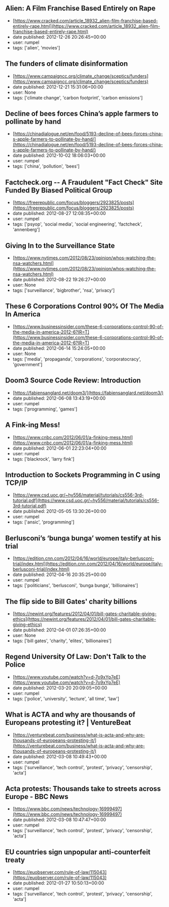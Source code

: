 ## Alien: A Film Franchise Based Entirely on Rape
 - [https://www.cracked.com/article_18932_alien-film-franchise-based-entirely-rape.html](https://www.cracked.com/article_18932_alien-film-franchise-based-entirely-rape.html)
 - date published: 2012-12-26 20:26:45+00:00
 - user: rumpel
 - tags: ['alien', 'movies']

## The funders of climate disinformation
 - [https://www.campaigncc.org/climate_change/sceptics/funders](https://www.campaigncc.org/climate_change/sceptics/funders)
 - date published: 2012-12-21 15:31:06+00:00
 - user: None
 - tags: ['climate change', 'carbon footprint', 'carbon emissions']

## Decline of bees forces China’s apple farmers to pollinate by hand
 - [https://chinadialogue.net/en/food/5193-decline-of-bees-forces-china-s-apple-farmers-to-pollinate-by-hand/](https://chinadialogue.net/en/food/5193-decline-of-bees-forces-china-s-apple-farmers-to-pollinate-by-hand/)
 - date published: 2012-10-02 18:06:03+00:00
 - user: rumpel
 - tags: ['china', 'pollution', 'bees']

## Factcheck.org -- A Fraudulent "Fact Check" Site Funded By Biased Political Group
 - [https://freerepublic.com/focus/bloggers/2923825/posts](https://freerepublic.com/focus/bloggers/2923825/posts)
 - date published: 2012-08-27 12:08:35+00:00
 - user: rumpel
 - tags: ['psyop', 'social media', 'social engineering', 'factcheck', 'annenberg']

## Giving In to the Surveillance State
 - [https://www.nytimes.com/2012/08/23/opinion/whos-watching-the-nsa-watchers.html](https://www.nytimes.com/2012/08/23/opinion/whos-watching-the-nsa-watchers.html)
 - date published: 2012-08-22 19:26:27+00:00
 - user: None
 - tags: ['surveillance', 'bigbrother', 'nsa', 'privacy']

## These 6 Corporations Control 90% Of The Media In America
 - [https://www.businessinsider.com/these-6-corporations-control-90-of-the-media-in-america-2012-6?IR=T](https://www.businessinsider.com/these-6-corporations-control-90-of-the-media-in-america-2012-6?IR=T)
 - date published: 2012-06-14 15:24:05+00:00
 - user: None
 - tags: ['media', 'propaganda', 'corporations', 'corporatocracy', 'government']

## Doom3 Source Code Review: Introduction
 - [https://fabiensanglard.net/doom3/](https://fabiensanglard.net/doom3/)
 - date published: 2012-06-08 13:43:19+00:00
 - user: rumpel
 - tags: ['programming', 'games']

## A Fink-ing Mess!
 - [https://www.cnbc.com/2012/06/01/a-finking-mess.html](https://www.cnbc.com/2012/06/01/a-finking-mess.html)
 - date published: 2012-06-01 22:23:04+00:00
 - user: rumpel
 - tags: ['blackrock', 'larry fink']

## Introduction to Sockets Programming in C using TCP/IP
 - [https://www.csd.uoc.gr/~hy556/material/tutorials/cs556-3rd-tutorial.pdf](https://www.csd.uoc.gr/~hy556/material/tutorials/cs556-3rd-tutorial.pdf)
 - date published: 2012-05-05 13:30:26+00:00
 - user: rumpel
 - tags: ['ansic', 'programming']

## Berlusconi’s ‘bunga bunga’ women testify at his trial
 - [https://edition.cnn.com/2012/04/16/world/europe/italy-berlusconi-trial/index.html](https://edition.cnn.com/2012/04/16/world/europe/italy-berlusconi-trial/index.html)
 - date published: 2012-04-16 20:35:25+00:00
 - user: rumpel
 - tags: ['politicians', 'berlusconi', 'bunga bunga', 'billionaires']

## The flip side to Bill Gates' charity billions
 - [https://newint.org/features/2012/04/01/bill-gates-charitable-giving-ethics](https://newint.org/features/2012/04/01/bill-gates-charitable-giving-ethics)
 - date published: 2012-04-01 07:26:35+00:00
 - user: None
 - tags: ['bill gates', 'charity', 'elites', 'billionaires']

## Regend University Of Law: Don't Talk to the Police
 - [https://www.youtube.com/watch?v=d-7o9xYp7eE](https://www.youtube.com/watch?v=d-7o9xYp7eE)
 - date published: 2012-03-20 20:09:05+00:00
 - user: rumpel
 - tags: ['police', 'university', 'lecture', 'all time', 'law']

## What is ACTA and why are thousands of Europeans protesting it? | VentureBeat
 - [https://venturebeat.com/business/what-is-acta-and-why-are-thousands-of-europeans-protesting-it/](https://venturebeat.com/business/what-is-acta-and-why-are-thousands-of-europeans-protesting-it/)
 - date published: 2012-03-08 10:49:43+00:00
 - user: rumpel
 - tags: ['surveillance', 'tech control', 'protest', 'privacy', 'censorship', 'acta']

## Acta protests: Thousands take to streets across Europe - BBC News
 - [https://www.bbc.com/news/technology-16999497](https://www.bbc.com/news/technology-16999497)
 - date published: 2012-03-08 10:47:47+00:00
 - user: rumpel
 - tags: ['surveillance', 'tech control', 'protest', 'privacy', 'censorship', 'acta']

## EU countries sign unpopular anti-counterfeit treaty
 - [https://euobserver.com/rule-of-law/115043](https://euobserver.com/rule-of-law/115043)
 - date published: 2012-01-27 10:50:13+00:00
 - user: rumpel
 - tags: ['surveillance', 'tech control', 'protest', 'privacy', 'censorship', 'acta']


